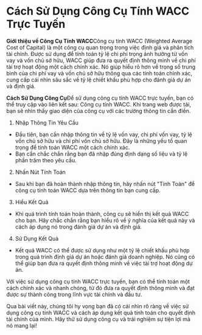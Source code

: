 Cách Sử Dụng Công Cụ Tính WACC Trực Tuyến
=========================================

**Giới thiệu về Công Cụ Tính WACC**Công cụ tính WACC (Weighted Average Cost of Capital) là một công cụ quan trọng trong việc định giá và phân tích tài chính. Được sử dụng để tính toán tỷ lệ chi phí trọng ảnh hưởng từ vốn vay và vốn chủ sở hữu, WACC giúp đưa ra quyết định thông minh về chi phí tài trợ hoạt động một cách chính xác. Nó giúp hiểu rõ hơn về trọng số trung bình của chi phí vay và vốn chủ sở hữu thông qua các tính toán chính xác, cung cấp cái nhìn sâu sắc về tỷ lệ chiết khấu phù hợp cho đánh giá dự án và định giá.

**Cách Sử Dụng Công Cụ**Để sử dụng công cụ tính WACC trực tuyến, bạn có thể truy cập vào liên kết sau: Công cụ tính WACC. Khi trang web được tải, bạn sẽ nhìn thấy giao diện của công cụ với các trường thông tin cần điền.

1. Nhập Thông Tin Yêu Cầu

- Đầu tiên, bạn cần nhập thông tin về tỷ lệ vốn vay, chi phí vốn vay, tỷ lệ vốn chủ sở hữu và chi phí vốn chủ sở hữu. Đây là những yếu tố quan trọng để tính toán WACC một cách chính xác.
- Bạn cần chắc chắn rằng bạn đã nhập đúng định dạng số liệu và tỷ lệ phần trăm theo yêu cầu.

2. Nhấn Nút Tính Toán

- Sau khi bạn đã hoàn thành nhập thông tin, hãy nhấn nút "Tính Toán" để công cụ tính toán WACC dựa trên thông tin bạn cung cấp.

3. Hiểu Kết Quả

- Khi quá trình tính toán hoàn thành, công cụ sẽ hiển thị kết quả WACC cho bạn. Hãy chắc chắn rằng bạn hiểu rõ về ý nghĩa của kết quả này và cách áp dụng nó trong đánh giá dự án và định giá.

4. Sử Dụng Kết Quả

- Kết quả WACC có thể được sử dụng như một tỷ lệ chiết khấu phù hợp trong quá trình định giá dự án hoặc đánh giá doanh nghiệp. Nó cũng có thể giúp bạn đưa ra quyết định thông minh về việc tài trợ hoạt động dự án.

Với việc sử dụng công cụ tính WACC trực tuyến, bạn có thể tính toán một cách chính xác và nhanh chóng, từ đó đưa ra quyết định thông minh và đạt được sự thành công trong lĩnh vực tài chính và đầu tư.

Qua bài viết này, chúng tôi hy vọng bạn đã có cái nhìn rõ ràng về việc sử dụng công cụ tính WACC và cách áp dụng kết quả tính toán cho quyết định tài chính của mình. Hãy thử sử dụng công cụ và trải nghiệm sự tiện lợi mà nó mang lại!